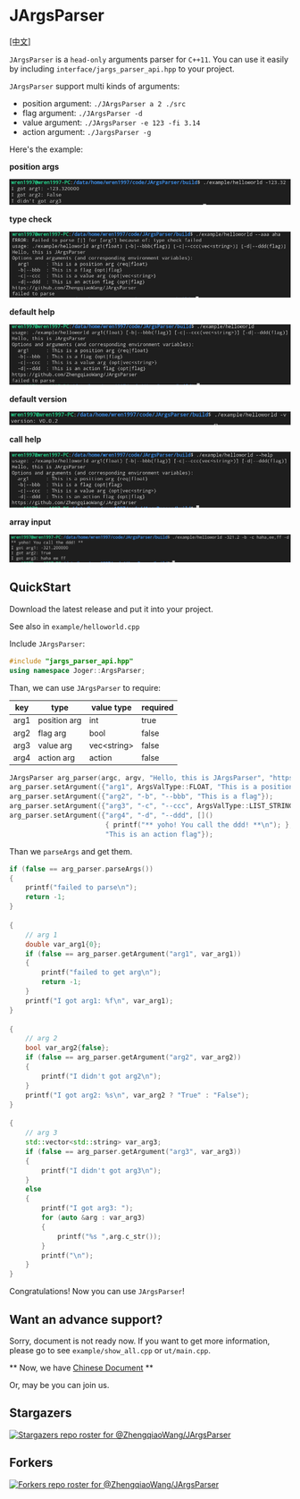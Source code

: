 # JArgsParser

[[中文]](README_zhCN.md)

`JArgsParser` is a `head-only` arguments parser for `C++11`. You can use it easily by including `interface/jargs_parser_api.hpp` to your project.

`JArgsParser` support multi kinds of arguments:

- position argument: `./JArgsParser a 2 ./src`
- flag argument: `./JArgsParser -d`
- value argument: `./JArgsParser -e 123 -fi 3.14`
- action argument: `./JargsParser -g`

Here's the example:

**position args**

![position_args](assets/position_args.png)

**type check**

![type check](assets/type_check.png)

**default help**

![default help](assets/default_help.png)

**default version**

![default version](assets/default_version.png)

**call help**

![call help](assets/call_help.png)

**array input**

![array input](assets/allow_array_input.png)


## QuickStart

Download the latest release and put it into your project.

See also in `example/helloworld.cpp`

Include `JArgsParser`:

```c++
#include "jargs_parser_api.hpp"
using namespace Joger::ArgsParser;
```

Than, we can use `JArgsParser` to require:

| key | type         | value type    | required |
| --- | ------------ | ------------- | -------- |
| arg1   | position arg | int           | true     |
| arg2   | flag arg | bool         | false     |
| arg3   | value arg | vec\<string\>        | false     |
| arg4   | action arg     | action          | false    |

```c++
JArgsParser arg_parser(argc, argv, "Hello, this is JArgsParser", "https://github.com/ZhengqiaoWang/JArgsParser", "V0.0.2");
arg_parser.setArgument({"arg1", ArgsValType::FLOAT, "This is a position arg"});
arg_parser.setArgument({"arg2", "-b", "--bbb", "This is a flag"});
arg_parser.setArgument({"arg3", "-c", "--ccc", ArgsValType::LIST_STRING, "This is a value arg", false});
arg_parser.setArgument({"arg4", "-d", "--ddd", []()
                        { printf("** yoho! You call the ddd! **\n"); },
                        "This is an action flag"});
```

Than we `parseArgs` and get them.

```c++
if (false == arg_parser.parseArgs())
{
    printf("failed to parse\n");
    return -1;
}

{
    // arg 1
    double var_arg1{0};
    if (false == arg_parser.getArgument("arg1", var_arg1))
    {
        printf("failed to get arg\n");
        return -1;
    }
    printf("I got arg1: %f\n", var_arg1);
}

{
    // arg 2
    bool var_arg2{false};
    if (false == arg_parser.getArgument("arg2", var_arg2))
    {
        printf("I didn't got arg2\n");
    }
    printf("I got arg2: %s\n", var_arg2 ? "True" : "False");
}

{
    // arg 3
    std::vector<std::string> var_arg3;
    if (false == arg_parser.getArgument("arg3", var_arg3))
    {
        printf("I didn't got arg3\n");
    }
    else
    {
        printf("I got arg3: ");
        for (auto &arg : var_arg3)
        {
            printf("%s ",arg.c_str());
        }
        printf("\n");
    }
}
```

Congratulations! Now you can use `JArgsParser`!

## Want an advance support?

Sorry, document is not ready now. If you want to get more information, please go to see `example/show_all.cpp` or `ut/main.cpp`.

** Now, we have [Chinese Document](doc/user_guide_zhCN.md) **

Or, may be you can join us.

## Stargazers

[![Stargazers repo roster for @ZhengqiaoWang/JArgsParser](https://reporoster.com/stars/ZhengqiaoWang/JArgsParser)](https://github.com/ZhengqiaoWang/JArgsParser/stargazers)

## Forkers

[![Forkers repo roster for @ZhengqiaoWang/JArgsParser](https://reporoster.com/forks/ZhengqiaoWang/JArgsParser)](https://github.com/ZhengqiaoWang/JArgsParser/network/members)
